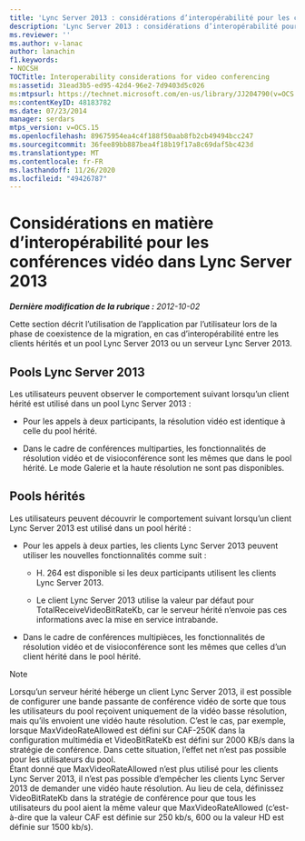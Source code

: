 ```yaml
---
title: 'Lync Server 2013 : considérations d’interopérabilité pour les conférences vidéo'
description: 'Lync Server 2013 : considérations d’interopérabilité pour les conférences vidéo.'
ms.reviewer: ''
ms.author: v-lanac
author: lanachin
f1.keywords:
- NOCSH
TOCTitle: Interoperability considerations for video conferencing
ms:assetid: 31ead3b5-ed95-42d4-96e2-7d9403d5c026
ms:mtpsurl: https://technet.microsoft.com/en-us/library/JJ204790(v=OCS.15)
ms:contentKeyID: 48183782
ms.date: 07/23/2014
manager: serdars
mtps_version: v=OCS.15
ms.openlocfilehash: 89675954ea4c4f188f50aab8fb2cb49494bcc247
ms.sourcegitcommit: 36fee89bb887bea4f18b19f17a8c69daf5bc423d
ms.translationtype: MT
ms.contentlocale: fr-FR
ms.lasthandoff: 11/26/2020
ms.locfileid: "49426787"
---
```

# <a name="interoperability-considerations-for-video-conferencing-in-lync-server-2013"></a>Considérations en matière d’interopérabilité pour les conférences vidéo dans Lync Server 2013

<div data-xmlns="http://www.w3.org/1999/xhtml">

<div class="topic" data-xmlns="http://www.w3.org/1999/xhtml" data-msxsl="urn:schemas-microsoft-com:xslt" data-cs="https://msdn.microsoft.com/">

<div data-asp="https://msdn2.microsoft.com/asp">



</div>

<div id="mainSection">

<div id="mainBody">

<span> </span>

_**Dernière modification de la rubrique :** 2012-10-02_

Cette section décrit l’utilisation de l’application par l’utilisateur lors de la phase de coexistence de la migration, en cas d’interopérabilité entre les clients hérités et un pool Lync Server 2013 ou un serveur Lync Server 2013.

<div>

## <a name="lync-server-2013-pools"></a>Pools Lync Server 2013

Les utilisateurs peuvent observer le comportement suivant lorsqu’un client hérité est utilisé dans un pool Lync Server 2013 :

  - Pour les appels à deux participants, la résolution vidéo est identique à celle du pool hérité.

  - Dans le cadre de conférences multiparties, les fonctionnalités de résolution vidéo et de visioconférence sont les mêmes que dans le pool hérité. Le mode Galerie et la haute résolution ne sont pas disponibles.

</div>

<div>

## <a name="legacy-pools"></a>Pools hérités

Les utilisateurs peuvent découvrir le comportement suivant lorsqu’un client Lync Server 2013 est utilisé dans un pool hérité :

  - Pour les appels à deux parties, les clients Lync Server 2013 peuvent utiliser les nouvelles fonctionnalités comme suit :
    
      - H. 264 est disponible si les deux participants utilisent les clients Lync Server 2013.
    
      - Le client Lync Server 2013 utilise la valeur par défaut pour TotalReceiveVideoBitRateKb, car le serveur hérité n’envoie pas ces informations avec la mise en service intrabande.

  - Dans le cadre de conférences multipièces, les fonctionnalités de résolution vidéo et de visioconférence sont les mêmes que celles d’un client hérité dans le pool hérité.

<div>


> [!NOTE]  
> Lorsqu’un serveur hérité héberge un client Lync Server 2013, il est possible de configurer une bande passante de conférence vidéo de sorte que tous les utilisateurs du pool reçoivent uniquement de la vidéo basse résolution, mais qu’ils envoient une vidéo haute résolution. C’est le cas, par exemple, lorsque MaxVideoRateAllowed est défini sur CAF-250K dans la configuration multimédia et VideoBitRateKb est défini sur 2000 KB/s dans la stratégie de conférence. Dans cette situation, l’effet net n’est pas possible pour les utilisateurs du pool.<BR>Étant donné que MaxVideoRateAllowed n’est plus utilisé pour les clients Lync Server 2013, il n’est pas possible d’empêcher les clients Lync Server 2013 de demander une vidéo haute résolution. Au lieu de cela, définissez VideoBitRateKb dans la stratégie de conférence pour que tous les utilisateurs du pool aient la même valeur que MaxVideoRateAllowed (c’est-à-dire que la valeur CAF est définie sur 250 kb/s, 600 ou la valeur HD est définie sur 1500 kb/s).



</div>

</div>

</div>

<span> </span>

</div>

</div>

</div>

